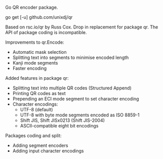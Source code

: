 Go QR encoder package.

go get [-u] github.com/unixdj/qr

Based on rsc.io/qr by Russ Cox.  Drop in replacement for package qr.
The API of package coding is incompatible.

Improvements to qr.Encode:

  * Automatic mask selection
  * Splitting text into segments to minimise encoded length
  * Kanji mode segments
  * Faster encoding

Added features in package qr:

  * Splitting text into multiple QR codes (Structured Append)
  * Printing QR codes as text
  * Prepending an ECI mode segment to set character encoding
  * Character encodings:
    * UTF-8 (default)
    * UTF-8 with byte mode segments encoded as ISO 8859-1
    * Shift JIS, Shift JISx0213 (Shift JIS-2004)
    * ASCII-compatible eight bit encodings

Packages coding and split:

  * Adding segment encoders
  * Adding input character encodings
